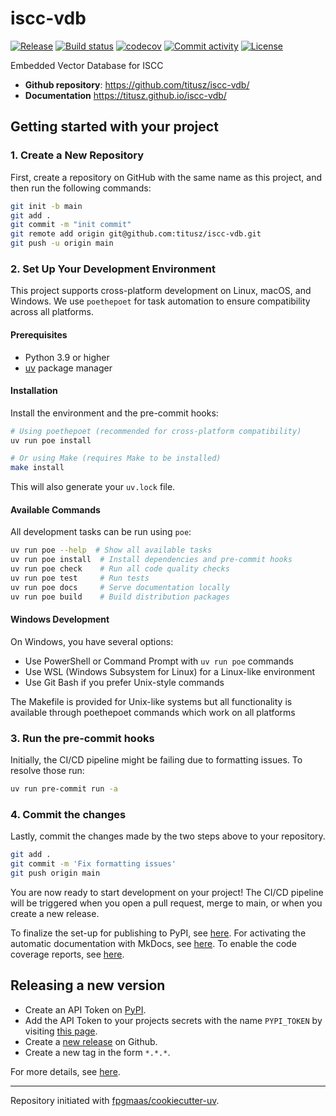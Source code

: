 # iscc-vdb

[![Release](https://img.shields.io/github/v/release/titusz/iscc-vdb)](https://img.shields.io/github/v/release/titusz/iscc-vdb)
[![Build status](https://img.shields.io/github/actions/workflow/status/titusz/iscc-vdb/main.yml?branch=main)](https://github.com/titusz/iscc-vdb/actions/workflows/main.yml?query=branch%3Amain)
[![codecov](https://codecov.io/gh/titusz/iscc-vdb/branch/main/graph/badge.svg)](https://codecov.io/gh/titusz/iscc-vdb)
[![Commit activity](https://img.shields.io/github/commit-activity/m/titusz/iscc-vdb)](https://img.shields.io/github/commit-activity/m/titusz/iscc-vdb)
[![License](https://img.shields.io/github/license/titusz/iscc-vdb)](https://img.shields.io/github/license/titusz/iscc-vdb)

Embedded Vector Database for ISCC

- **Github repository**: <https://github.com/titusz/iscc-vdb/>
- **Documentation** <https://titusz.github.io/iscc-vdb/>

## Getting started with your project

### 1. Create a New Repository

First, create a repository on GitHub with the same name as this project, and then run the following commands:

```bash
git init -b main
git add .
git commit -m "init commit"
git remote add origin git@github.com:titusz/iscc-vdb.git
git push -u origin main
```

### 2. Set Up Your Development Environment

This project supports cross-platform development on Linux, macOS, and Windows. We use `poethepoet` for task automation to ensure compatibility across all platforms.

#### Prerequisites

- Python 3.9 or higher
- [uv](https://docs.astral.sh/uv/) package manager

#### Installation

Install the environment and the pre-commit hooks:

```bash
# Using poethepoet (recommended for cross-platform compatibility)
uv run poe install

# Or using Make (requires Make to be installed)
make install
```

This will also generate your `uv.lock` file.

#### Available Commands

All development tasks can be run using `poe`:

```bash
uv run poe --help  # Show all available tasks
uv run poe install  # Install dependencies and pre-commit hooks
uv run poe check    # Run all code quality checks
uv run poe test     # Run tests
uv run poe docs     # Serve documentation locally
uv run poe build    # Build distribution packages
```

#### Windows Development

On Windows, you have several options:
- Use PowerShell or Command Prompt with `uv run poe` commands
- Use WSL (Windows Subsystem for Linux) for a Linux-like environment
- Use Git Bash if you prefer Unix-style commands

The Makefile is provided for Unix-like systems but all functionality is available through poethepoet commands which work on all platforms

### 3. Run the pre-commit hooks

Initially, the CI/CD pipeline might be failing due to formatting issues. To resolve those run:

```bash
uv run pre-commit run -a
```

### 4. Commit the changes

Lastly, commit the changes made by the two steps above to your repository.

```bash
git add .
git commit -m 'Fix formatting issues'
git push origin main
```

You are now ready to start development on your project!
The CI/CD pipeline will be triggered when you open a pull request, merge to main, or when you create a new release.

To finalize the set-up for publishing to PyPI, see [here](https://fpgmaas.github.io/cookiecutter-uv/features/publishing/#set-up-for-pypi).
For activating the automatic documentation with MkDocs, see [here](https://fpgmaas.github.io/cookiecutter-uv/features/mkdocs/#enabling-the-documentation-on-github).
To enable the code coverage reports, see [here](https://fpgmaas.github.io/cookiecutter-uv/features/codecov/).

## Releasing a new version

- Create an API Token on [PyPI](https://pypi.org/).
- Add the API Token to your projects secrets with the name `PYPI_TOKEN` by visiting [this page](https://github.com/titusz/iscc-vdb/settings/secrets/actions/new).
- Create a [new release](https://github.com/titusz/iscc-vdb/releases/new) on Github.
- Create a new tag in the form `*.*.*`.

For more details, see [here](https://fpgmaas.github.io/cookiecutter-uv/features/cicd/#how-to-trigger-a-release).

---

Repository initiated with [fpgmaas/cookiecutter-uv](https://github.com/fpgmaas/cookiecutter-uv).
